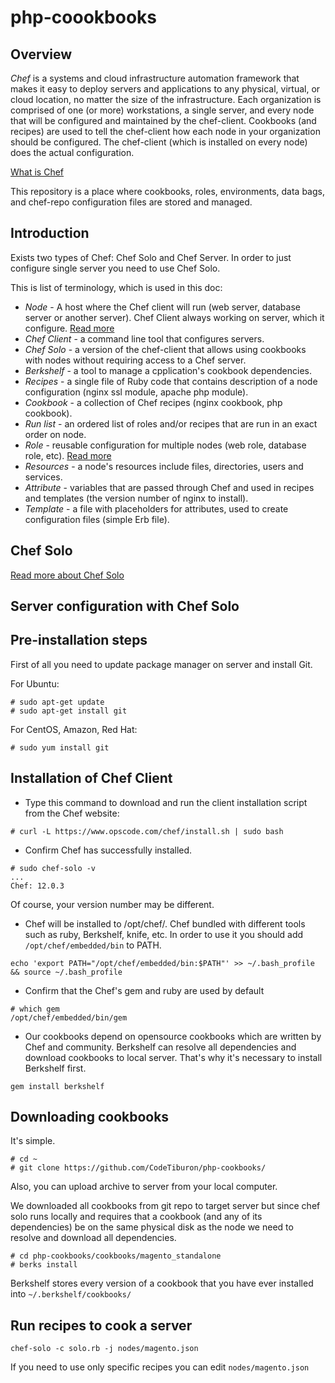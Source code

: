 php-coookbooks
===============

Overview
-------------------

*Chef* is a systems and cloud infrastructure automation framework that makes it easy to deploy servers and applications to any physical, virtual, or cloud location, no matter the size of the infrastructure. Each organization is comprised of one (or more) workstations, a single server, and every node that will be configured and maintained by the chef-client. Cookbooks (and recipes) are used to tell the chef-client how each node in your organization should be configured. The chef-client (which is installed on every node) does the actual configuration.

[What is Chef](https://www.chef.io/chef/)

This repository is a place where cookbooks, roles, environments, data bags, and chef-repo configuration files are stored and managed.

Introduction
-------------------

Exists two types of Chef: Chef Solo and Chef Server. In order to just configure single server you need to use Chef Solo.

This is list of terminology, which is used in this doc:

 - *Node* - A host where the Chef client will run (web server, database server or another server). Chef Client always working on server, which it configure. [Read more](http://docs.chef.io/nodes.html)
 - *Chef Client* - a command line tool that configures servers.
 - *Chef Solo* - a version of the chef-client that allows using cookbooks with nodes without requiring access to a Chef server.
 - *Berkshelf* - a tool to manage a cpplication's cookbook dependencies.
 - *Recipes* - a single file of Ruby code that contains description of a node configuration (nginx ssl module, apache php module).
 - *Cookbook* - a collection of Chef recipes (nginx cookbook, php cookbook).
 - *Run list* - an ordered list of roles and/or recipes that are run in an exact order on node.
 - *Role* - reusable configuration for multiple nodes (web role, database role, etc). [Read more](http://docs.chef.io/client/roles.html)
 - *Resources* - a node's resources include files, directories, users and services.
 - *Attribute* - variables that are passed through Chef and used in recipes and templates (the version number of nginx to install).
 - *Template* - a file with placeholders for attributes, used to create configuration files (simple Erb file).


## Chef Solo

[Read more about Chef Solo](https://docs.chef.io/chef_solo.html)


Server configuration with Chef Solo 
-------------------

## Pre-installation steps

First of all you need to update package manager on server and install Git.

For Ubuntu:

```
# sudo apt-get update
# sudo apt-get install git
```

For CentOS, Amazon, Red Hat:

```
# sudo yum install git
```

## Installation of Chef Client

 - Type this command to download and run the client installation script from the Chef website:

  ```
  # curl -L https://www.opscode.com/chef/install.sh | sudo bash
  ```
 - Confirm Chef has successfully installed.

 ```
 # sudo chef-solo -v
 ...
 Chef: 12.0.3
 ```
 Of course, your version number may be different.

 - Chef will be installed to /opt/chef/. Chef bundled with different tools such as ruby, Berkshelf, knife, etc. In order to use it you should add `/opt/chef/embedded/bin` to PATH.

 ```
 echo 'export PATH="/opt/chef/embedded/bin:$PATH"' >> ~/.bash_profile && source ~/.bash_profile
 ```
 - Confirm that the Chef's gem and ruby are used by default
 ```
 # which gem
 /opt/chef/embedded/bin/gem
 ```
 - Our cookbooks depend on opensource cookbooks which are written by Chef and community. Berkshelf can resolve all dependencies and download cookbooks to local server. That's why it's necessary to install Berkshelf first.
 ```
 gem install berkshelf
 ```

## Downloading cookbooks

It's simple.

```
# cd ~
# git clone https://github.com/CodeTiburon/php-cookbooks/
```

Also, you can upload archive to server from your local computer.

We downloaded all cookbooks from git repo to target server but since chef solo runs locally and requires that a cookbook (and any of its dependencies) be on the same physical disk as the node we need to resolve and download all dependencies.
```
# cd php-cookbooks/cookbooks/magento_standalone
# berks install
```
Berkshelf stores every version of a cookbook that you have ever installed into `~/.berkshelf/cookbooks/`

## Run recipes to cook a server

```
chef-solo -c solo.rb -j nodes/magento.json
```

If you need to use only specific recipes you can edit `nodes/magento.json`

